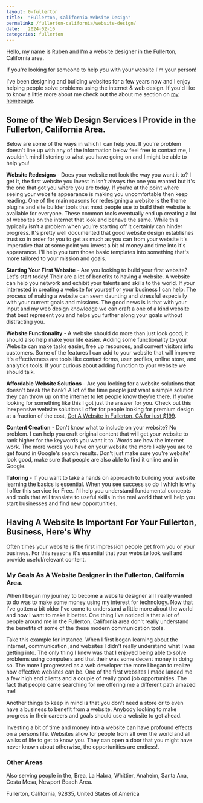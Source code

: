 ```yaml
---
layout: 0-fullerton
title:  "Fullerton, California Website Design"
permalink: /fullerton-california/website-design/
date:   2024-02-16
categories: fullerton
---
```


Hello, my name is Ruben and I'm a website designer in the Fullerton, California area.

If you're looking for someone to help you with your website I'm your person!

I've been designing and building websites for a few years now and I enjoy helping people solve problems using the internet & web design. If you'd like to know a little more about me check out the about me section on <a href="/">my homepage</a>.

## Some of the Web Design Services I Provide in the Fullerton, California Area.
Below are some of the ways in which I can help you. If you're problem doesn't line up with any of the information below feel free to contact me, I wouldn't mind listening to what you have going on and I might be able to help you!

**Website Redesigns** - Does your website not look the way you want it to? I get it, the first website you invest in isn't always the one you  wanted but it's the one that got you where you are today. If you're at the point where seeing your website appearance is making you uncomfortable then keep reading. One of the main reasons for redesigning a website is the theme plugins and site builder tools that most people use to build their website is available for everyone. These common tools eventually end up creating a lot of websites on the internet that look and behave the same. While this typically isn't a problem when you're starting off it certainly can hinder progress. It's pretty well documented that good website design establishes trust so in order for you to get as much as you can from your website it's imperative that at some point you invest a bit of money and time into it's appearance. I'll help you turn those basic templates into something that's more tailored to your mission and goals.

**Starting Your First Website** - Are you looking to build your first website? Let's start today! Their are a lot of benefits to having a website. A website can help you network and exhibit your talents and skills to the world. If your interested in creating a website for yourself or your business I can help.  The process of making a website can seem daunting and stressful especially with your current goals and missions. The good news is is that with your input and my web design knowledge we can craft a one of a kind website that best represent you and helps you further along your goals without distracting you. 

**Website Functionality** - A website should do more than just look good, it should also help make your life easier. Adding some functionality to your Website can make tasks easier, free up resources, and convert visitors into customers. Some of the features I can add to your website that will improve it's effectiveness are tools like contact forms, user profiles, online store, and analytics tools. If your curious about adding function to your website we should talk.

**Affordable Website Solutions** - Are you looking for a website solutions that doesn't break the bank? A lot of the time people just want a simple solution they can throw up on the internet to let people know they're there. If you're looking for something like this I got just the answer for you.  Check out this inexpensive website solutions I offer for people looking for premium design at a fraction of the cost, <a href="/fullerton-california/get-website-for-$199/" target="_blank">Get A Website in Fullerton, CA for just $199</a>.

**Content Creation** - Don't know what to include on your website? No problem. I can help you craft original content that will get your website to rank higher for the keywords you want it to. Words are how the internet work.  The more words you have on your website the more likely you are to get found in Google's search results. Don't just make sure you're website' look good, make sure that people are also able to find it online and in Google.

**Tutoring** - If you want to take a hands on approach to building your website learning the basics is essential. When you see success so do I which is why I offer this service for Free.  I'll help you understand fundamental concepts and tools that will translate to useful skills in the real world that will help you start businesses and find new opportunities.

## Having A Website Is Important For Your Fullerton, Business, Here's Why
Often times your website is the first impression people get from you or your business. For this reasons it's essential that your website look well and provide useful/relevant content.  

### My Goals As A Website Designer in the Fullerton, California Area.
When I began my journey to become a website designer all I really wanted to do was to make some money using my interest for technology. Now that I've gotten a bit older I've come to understand a little more about the world and how I want to make it better. One thing I've noticed is that a lot of people around me in the Fullerton, California area don't really understand the benefits of some of the these modern communication tools.

Take this example for instance. When I first began learning about the internet, communication ,and websites I didn't really understand what I was getting into. The only thing I knew was that I enjoyed being able to solve problems using computers and that their was some decent money in doing so. The more I progressed as a web developer the more I began to realize how effective websites can be. One of the first websites I made landed me a few high end clients and a couple of really good job opportunities. The fact that people came searching for me offering me a different path amazed me!

Another things to keep in mind is that you don't need a store or to even have a business to benefit from a website. Anybody looking to make progress in their careers and goals should use a website to get ahead.

Investing a bit of time and money into a website can have profound effects on a persons life.  Websites allow for people from all over the world and all walks of life to get to know you. They can open a door that you might have never known about otherwise, the opportunities are endless!.

### Other Areas
Also serving people in the, Brea, La Habra, Whittier, Anaheim, Santa Ana, Costa Mesa, Newport Beach Area.

Fullerton, California, 92835, United States of America
